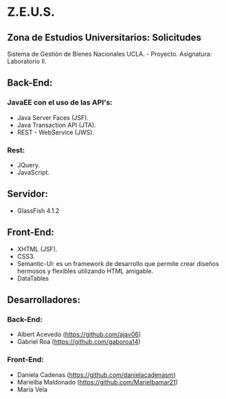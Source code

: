 # Z.E.U.S.
## Zona de Estudios Universitarios: Solicitudes
Sistema de Gestión de Bienes Nacionales UCLA. - Proyecto.
Asignatura: Laboratorio II.

## Back-End: 
### JavaEE con el uso de las API's:
* Java Server Faces (JSF).
* Java Transaction API (JTA).
* REST - WebService (JWS).
### Rest:
* JQuery.
* JavaScript.

## Servidor:
* GlassFish 4.1.2

## Front-End:
* XHTML (JSF).
* CSS3.
* Semantic-UI: es un framework de desarrollo que permite crear diseños hermosos y flexibles utilizando HTML amigable.
* DataTables

## Desarrolladores:
### Back-End:
* Albert Acevedo (https://github.com/ajav06)
* Gabriel Roa (https://github.com/gaboroa14)
### Front-End:
* Daniela Cadenas (https://github.com/danielacadenasm)
* Marielba Maldonado (https://github.com/Marielbamar21)
*	María Vela 
